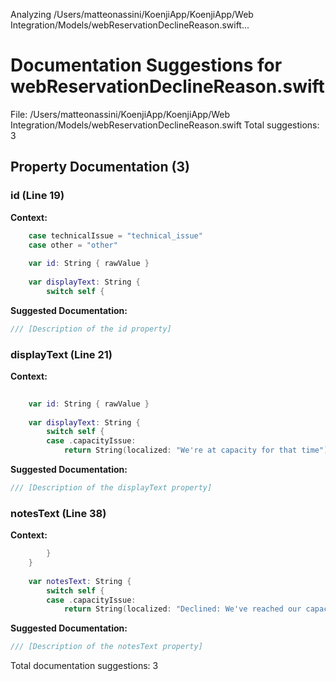 Analyzing /Users/matteonassini/KoenjiApp/KoenjiApp/Web Integration/Models/webReservationDeclineReason.swift...
# Documentation Suggestions for webReservationDeclineReason.swift

File: /Users/matteonassini/KoenjiApp/KoenjiApp/Web Integration/Models/webReservationDeclineReason.swift
Total suggestions: 3

## Property Documentation (3)

### id (Line 19)

**Context:**

```swift
    case technicalIssue = "technical_issue"
    case other = "other"
    
    var id: String { rawValue }
    
    var displayText: String {
        switch self {
```

**Suggested Documentation:**

```swift
/// [Description of the id property]
```

### displayText (Line 21)

**Context:**

```swift
    
    var id: String { rawValue }
    
    var displayText: String {
        switch self {
        case .capacityIssue:
            return String(localized: "We're at capacity for that time")
```

**Suggested Documentation:**

```swift
/// [Description of the displayText property]
```

### notesText (Line 38)

**Context:**

```swift
        }
    }
    
    var notesText: String {
        switch self {
        case .capacityIssue:
            return String(localized: "Declined: We've reached our capacity for the requested time.")
```

**Suggested Documentation:**

```swift
/// [Description of the notesText property]
```


Total documentation suggestions: 3

